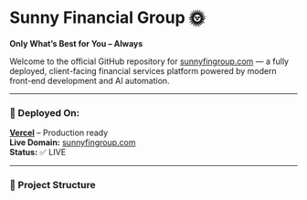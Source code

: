 # Sunny Financial Group 🌞  
**Only What’s Best for You – Always**

Welcome to the official GitHub repository for [sunnyfingroup.com](https://sunnyfingroup.com) — a fully deployed, client-facing financial services platform powered by modern front-end development and AI automation.

---

### 🚀 Deployed On:
**[Vercel](https://vercel.com)** – Production ready  
**Live Domain:** [sunnyfingroup.com](https://sunnyfingroup.com)  
**Status:** ✅ LIVE

---

### 📁 Project Structure

